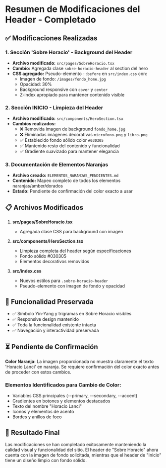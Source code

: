 # Resumen de Modificaciones del Header - Completado

## ✅ Modificaciones Realizadas

### 1. Sección 'Sobre Horacio' - Background del Header
- **Archivo modificado:** `src/pages/SobreHoracio.tsx`
- **Cambio:** Agregada clase `sobre-horacio-header` al section del hero
- **CSS agregado:** Pseudo-elemento `::before` en `src/index.css` con:
  - Imagen de fondo: `/images/fondo_home.jpg`
  - Opacidad: 30%
  - Background responsive con `cover` y `center`
  - Z-index apropiado para mantener contenido visible

### 2. Sección INICIO - Limpieza del Header
- **Archivo modificado:** `src/components/HeroSection.tsx`
- **Cambios realizados:**
  - ❌ Removida imagen de background `fondo_home.jpg`
  - ❌ Eliminadas imágenes decorativas `microfono.png` y `libro.png`
  - ✅ Establecido fondo sólido color `#030305`
  - ✅ Mantenido resto del contenido y funcionalidad
  - ✅ Gradiente suavizado para mantener elegancia

### 3. Documentación de Elementos Naranjas
- **Archivo creado:** `ELEMENTOS_NARANJAS_PENDIENTES.md`
- **Contenido:** Mapeo completo de todos los elementos naranjas/amber/dorados
- **Estado:** Pendiente de confirmación del color exacto a usar

## 📋 Archivos Modificados

1. **src/pages/SobreHoracio.tsx**
   - Agregada clase CSS para background con imagen

2. **src/components/HeroSection.tsx**
   - Limpieza completa del header según especificaciones
   - Fondo sólido #030305
   - Elementos decorativos removidos

3. **src/index.css**
   - Nuevos estilos para `.sobre-horacio-header`
   - Pseudo-elemento con imagen de fondo y opacidad

## 🎯 Funcionalidad Preservada

- ✅ Símbolo Yin-Yang y trigramas en Sobre Horacio visibles
- ✅ Responsive design mantenido
- ✅ Toda la funcionalidad existente intacta
- ✅ Navegación y interactividad preservada

## ⏳ Pendiente de Confirmación

**Color Naranja:** La imagen proporcionada no muestra claramente el texto 'Horacio Lanci' en naranja. Se requiere confirmación del color exacto antes de proceder con estos cambios.

### Elementos Identificados para Cambio de Color:
- Variables CSS principales (--primary, --secondary, --accent)
- Gradientes en botones y elementos destacados
- Texto del nombre "Horacio Lanci" 
- Iconos y elementos de acento
- Bordes y anillos de foco

## 🚀 Resultado Final

Las modificaciones se han completado exitosamente manteniendo la calidad visual y funcionalidad del sitio. El header de "Sobre Horacio" ahora cuenta con la imagen de fondo solicitada, mientras que el header de "Inicio" tiene un diseño limpio con fondo sólido.
